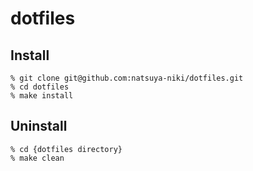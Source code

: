 # dotfiles

## Install

```
% git clone git@github.com:natsuya-niki/dotfiles.git
% cd dotfiles
% make install
```

## Uninstall

```
% cd {dotfiles directory}
% make clean
```
